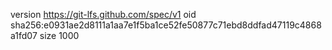 version https://git-lfs.github.com/spec/v1
oid sha256:e0931ae2d8111a1aa7e1f5ba1ce52fe50877c71ebd8ddfad47119c4868a1fd07
size 1000
